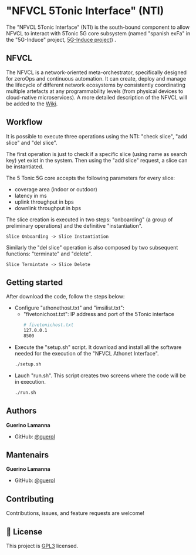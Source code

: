 # "NFVCL 5Tonic Interface" (NTI)
The "NFVCL 5Tonic Interface" (NTI) is the south-bound component to allow NFVCL to interact with 5Tonic 5G core subsystem (named "spanish exFa" in the "5G-Induce" project, [5G-Induce project](https://www.5g-induce.eu/)) .

## NFVCL
The NFVCL is a network-oriented meta-orchestrator, specifically designed for zeroOps and continuous automation. 
It can create, deploy and manage the lifecycle of different network ecosystems by consistently coordinating multiple 
artefacts at any programmability levels (from physical devices to cloud-native microservices).
A more detailed description of the NFVCL will be added to the [Wiki](https://nfvcl-ng.readthedocs.io/en/latest/index.html).


## Workflow
It is possible to execute three operations using the NTI: 
"check slice", "add slice" and "del slice".

The first operation is just to check if a specific slice (using name as search key) yet exist in the system.
Then using the "add slice" request, a slice can be instantiated. 

The 5 Tonic 5G core accepts the following parameters for every slice:
- coverage area (indoor or outdoor)
- latency in ms 
- uplink throughput in bps
- downlink throughput in bps
  
The slice creation is executed in two steps: "onboarding" (a group of preliminary operations) and the definitive "instantiation".
```
Slice Onboarding -> Slice Instantiation
```

Similarly the "del slice" operation is also composed by two subsequent functions: "terminate" and "delete".
```
Slice Termintate -> Slice Delete
```


## Getting started
After download the code, follow the steps below:
- Configure "athonethost.txt" and "imsilist.txt":
  - "fivetonichost.txt": IP address and port of the 5Tonic interface
    ``` bash
    # fivetonichost.txt
    127.0.0.1
    8500
    ```
- Execute the "setup.sh" script. It download and install all the software needed for the execution of the "NFVCL Athonet Interface".
  ``` bash
  ./setup.sh
  ```
- Lauch "run.sh". This script creates two screens where the code will be in execution.
  ``` bash
  ./run.sh
  ```



## Authors
**Guerino Lamanna**

- GitHub: [@guerol](https://github.com/guerol)

## Mantenairs
**Guerino Lamanna**

- GitHub: [@guerol](https://github.com/guerol)

## Contributing

Contributions, issues, and feature requests are welcome!

## 📝 License

This project is [GPL3](./LICENSE) licensed.
